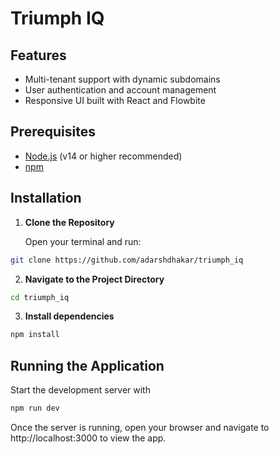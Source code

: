 # Triumph IQ

## Features

- Multi-tenant support with dynamic subdomains
- User authentication and account management
- Responsive UI built with React and Flowbite

## Prerequisites

- [Node.js](https://nodejs.org/) (v14 or higher recommended)
- [npm](https://www.npmjs.com/)

## Installation

1. **Clone the Repository**

   Open your terminal and run:
```bash
git clone https://github.com/adarshdhakar/triumph_iq
```

2. **Navigate to the Project Directory**

```bash
cd triumph_iq
```

3. **Install dependencies**

```bash 
npm install
```

## Running the Application

Start the development server with 
```bash 
npm run dev
```

Once the server is running, open your browser and navigate to http://localhost:3000 to view the app.
